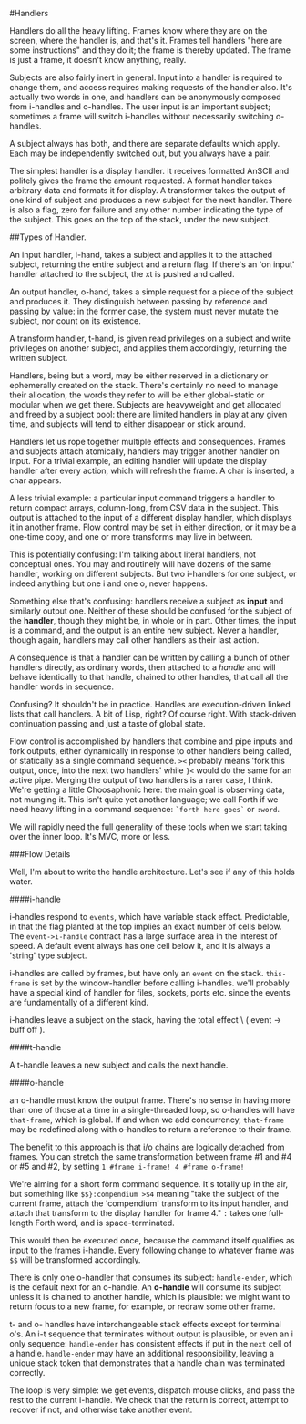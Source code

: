 #Handlers

Handlers do all the heavy lifting. Frames know where they are on the screen, where the handler is, and that's it. Frames tell handlers "here are some instructions" and they do it; the frame is thereby updated. The frame is just a frame, it doesn't know anything, really. 

Subjects are also fairly inert in general. Input into a handler is required to change them, and access requires making requests of the handler also. It's actually two words in one, and handlers can be anonymously composed from i-handles and o-handles. The user input is an important subject; sometimes a frame will switch i-handles without necessarily switching o-handles. 

A subject always has both, and there are separate defaults which apply. Each may be independently switched out, but you always have a pair.

The simplest handler is a display handler. It receives formatted AnSCII and politely gives the frame the amount requested. A format handler takes arbitrary data and formats it for display. A transformer takes the output of one kind of subject and produces a new subject for the next handler. There is also a flag, zero for failure and any other number indicating the type of the subject. This goes on the top of the stack, under the new subject. 

##Types of Handler.

An input handler, i-hand, takes a subject and applies it to the attached subject, returning the entire subject and a return flag. If there's an 'on input' handler attached to the subject, the xt is pushed and called.

An output handler, o-hand, takes a simple request for a piece of the subject and produces it. They distinguish between passing by reference and passing by value: in the former case, the system must never mutate the subject, nor count on its existence. 

A transform handler, t-hand, is given read privileges on a subject and write privileges on another subject, and applies them accordingly, returning the written subject. 


Handlers, being but a word, may be either reserved in a dictionary or ephemerally created on the stack. There's certainly no need to manage their allocation, the words they refer to will be either global-static or modular when we get there. Subjects are heavyweight and get allocated and freed by a subject pool: there are limited handlers in play at any given time, and subjects will tend to either disappear or stick around. 

Handlers let us rope together multiple effects and consequences. Frames and subjects attach atomically, handlers may trigger another handler on input. For a trivial example, an editing handler will update the display handler after every action, which will refresh the frame. A char is inserted, a char appears. 

A less trivial example: a particular input command triggers a handler to return compact arrays, column-long, from CSV data in the subject. This output is attached to the input of a different display handler, which displays it in another frame. Flow control may be set in either direction, or it may be a one-time copy, and one or more transforms may live in between. 

This is potentially confusing: I'm talking about literal handlers, not conceptual ones. You may and routinely will have dozens of the same handler, working on different subjects. But two i-handlers for one subject, or indeed anything but one i and one o, never happens.

Something else that's confusing: handlers receive a subject as **input** and similarly output one. Neither of these should be confused for the subject of the **handler**, though they might be, in whole or in part. Other times, the input is a command, and the output is an entire new subject. Never a handler, though again, handlers may call other handlers as their last action.

A consequence is that a handler can be written by calling a bunch of other handlers directly, as ordinary words, then attached to a *handle* and will behave identically to that handle, chained to other handles, that call all the handler words in sequence. 

Confusing? It shouldn't be in practice. Handles are execution-driven linked lists that call handlers. A bit of Lisp, right? Of course right. With stack-driven continuation passing and just a taste of global state. 

Flow control is accomplished by handlers that combine and pipe inputs and fork outputs, either dynamically in response to other handlers being called, or statically as a single command sequence. `><` probably means 'fork this output, once, into the next two handlers' while `}<` would do the same for an active pipe. Merging the output of two handlers is a rarer case, I think. We're getting a little Choosaphonic here: the main goal is observing data, not munging it. This isn't quite yet another language; we call Forth if we need heavy lifting in a command sequence: `` `forth here goes` `` or `:word`.

We will rapidly need the full generality of these tools when we start taking over the inner loop. It's MVC, more or less.


###Flow Details

Well, I'm about to write the handle architecture. Let's see if any of this holds water.

####i-handle

i-handles respond to `events`, which have variable stack effect. Predictable, in that the flag planted at the top implies an exact number of cells below. The `event->i-handle` contract has a large surface area in the interest of speed. A default event always has one cell below it, and it is always a 'string' type subject. 

i-handles are called by frames, but have only an `event` on the stack. `this-frame` is set by the window-handler before calling i-handles. we'll probably have a special kind of handler for files, sockets, ports etc. since the events are fundamentally of a different kind. 

i-handles leave a subject on the stack, having the total effect \ ( event -> buff off ). 

####t-handle

A t-handle leaves a new subject and calls the next handle.

####o-handle

an o-handle must know the output frame. There's no sense in having more than one of those at a time in a single-threaded loop, so o-handles will have `that-frame`, which is global. If and when we add concurrency, `that-frame` may be redefined along with o-handles to return a reference to their frame. 

The benefit to this approach is that i/o chains are logically detached from frames. You can stretch the same transformation between frame #1 and #4 or #5 and #2, by setting `1 #frame i-frame! 4 #frame o-frame!`

We're aiming for a short form command sequence. It's totally up in the air, but something like `$$}:compendium >$4` meaning "take the subject of the current frame, attach the 'compendium' transform to its input handler, and attach that transform to the display handler for frame 4." `:` takes one full-length Forth word, and is space-terminated. 

This would then be executed once, because the command itself qualifies as input to the frames i-handle. Every following change to whatever frame was `$$` will be transformed accordingly. 

There is only one o-handler that consumes its subject: `handle-ender`, which is the default next for an o-handle. An **o-handle** will consume its subject unless it is chained to another handle, which is plausible: we might want to return focus to a new frame, for example, or redraw some other frame. 

t- and o- handles have interchangeable stack effects except for terminal o's. An i-t sequence that terminates without output is plausible, or even an i only sequence: `handle-ender` has consistent effects if put in the `next` cell of a handle. `handle-ender` may have an additional responsibility, leaving a unique stack token that demonstrates that a handle chain was terminated correctly. 

The loop is very simple: we get events, dispatch mouse clicks, and pass the rest to the current i-handle. We check that the return is correct, attempt to recover if not, and otherwise take another event. 